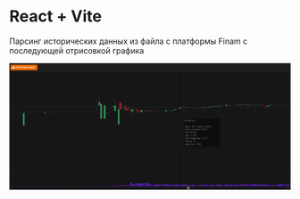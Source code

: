 # React + Vite

Парсинг исторических данных из файла с платформы Finam с последующей отрисовкой графика

![График](https://github.com/nokoto6/react-canvas-finam-history-reader/blob/main/source/historyParser.png)
